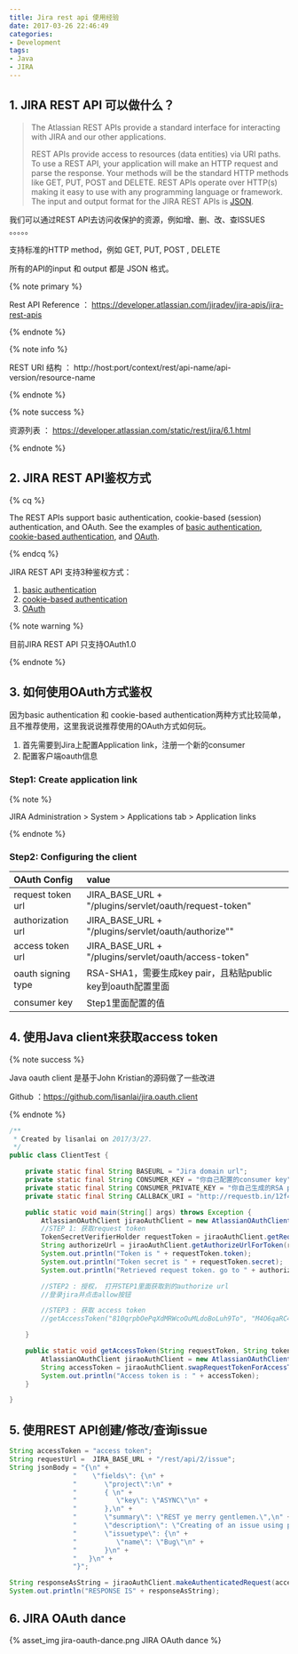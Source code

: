 ```yaml
---
title: Jira rest api 使用经验
date: 2017-03-26 22:46:49
categories:
- Development
tags:
- Java
- JIRA
---
```


## 1. JIRA REST API 可以做什么？

<blockquote class="blockquote-center">

The Atlassian REST APIs provide a standard interface for interacting with JIRA and our other applications. 

REST APIs provide access to resources (data entities) via URI paths. To use a REST API, your application will make an HTTP request and parse the response. Your methods will be the standard HTTP methods like GET, PUT, POST and DELETE. REST APIs operate over HTTP(s) making it easy to use with any programming language or framework. The input and output format for the JIRA REST APIs is [JSON](http://www.json.org/).

</blockquote>

我们可以通过REST API去访问收保护的资源，例如增、删、改、查ISSUES 。。。。。

支持标准的HTTP method，例如 GET, PUT, POST , DELETE

所有的API的input 和 output 都是 JSON 格式。

{% note primary %}

 Rest API Reference ： https://developer.atlassian.com/jiradev/jira-apis/jira-rest-apis

{% endnote %}

{% note info %}

 REST URI 结构 ： http://host:port/context/rest/api-name/api-version/resource-name

{% endnote %}

{% note success %}

 资源列表 ： https://developer.atlassian.com/static/rest/jira/6.1.html

{% endnote %}

<!-- more -->

##  2. JIRA REST API鉴权方式

{% cq %}

The REST APIs support basic authentication, cookie-based (session) authentication, and OAuth. See the examples of [basic authentication](https://developer.atlassian.com/jiradev/jira-apis/jira-rest-apis/jira-rest-api-tutorials/jira-rest-api-example-basic-authentication), [cookie-based authentication](https://developer.atlassian.com/jiradev/jira-apis/jira-rest-apis/jira-rest-api-tutorials/jira-rest-api-example-cookie-based-authentication), and [OAuth](https://developer.atlassian.com/jiradev/jira-apis/jira-rest-apis/jira-rest-api-tutorials/jira-rest-api-example-oauth-authentication).

{% endcq %}

JIRA REST API 支持3种鉴权方式：

1. [basic authentication](https://developer.atlassian.com/jiradev/jira-apis/jira-rest-apis/jira-rest-api-tutorials/jira-rest-api-example-basic-authentication)
2. [cookie-based authentication](https://developer.atlassian.com/jiradev/jira-apis/jira-rest-apis/jira-rest-api-tutorials/jira-rest-api-example-cookie-based-authentication)
3. [OAuth](https://developer.atlassian.com/jiradev/jira-apis/jira-rest-apis/jira-rest-api-tutorials/jira-rest-api-example-oauth-authentication)

{% note warning %} 

目前JIRA REST API 只支持OAuth1.0

 {% endnote %}

##  3. 如何使用OAuth方式鉴权

因为basic authentication 和 cookie-based authentication两种方式比较简单，且不推荐使用，这里我说说推荐使用的OAuth方式如何玩。

1. 首先需要到Jira上配置Application link，注册一个新的consumer
2. 配置客户端oauth信息

### Step1: Create application link

{% note %}

JIRA Administration > System > Applications tab > Application links

{% endnote %}

### Step2: Configuring the client

| OAuth Config       | value                                    |
| :----------------- | :--------------------------------------- |
| request token url  | JIRA_BASE_URL + "/plugins/servlet/oauth/request-token" |
| authorization url  | JIRA_BASE_URL + "/plugins/servlet/oauth/authorize"" |
| access token url   | JIRA_BASE_URL + "/plugins/servlet/oauth/access-token" |
| oauth signing type | RSA-SHA1，需要生成key pair，且粘贴public key到oauth配置里面 |
| consumer key       | Step1里面配置的值                              |

## 4. 使用Java client来获取access token

{% note success %}

Java oauth client 是基于John Kristian的源码做了一些改进

Github ：https://github.com/lisanlai/jira.oauth.client

{% endnote %}

```java
/**
 * Created by lisanlai on 2017/3/27.
 */
public class ClientTest {

    private static final String BASEURL = "Jira domain url";
    private static final String CONSUMER_KEY = "你自己配置的consumer key";
    private static final String CONSUMER_PRIVATE_KEY = "你自己生成的RSA private key";
    private static final String CALLBACK_URI = "http://requestb.in/12f4ung1";

    public static void main(String[] args) throws Exception {
        AtlassianOAuthClient jiraoAuthClient = new AtlassianOAuthClient(CONSUMER_KEY, CONSUMER_PRIVATE_KEY, BASEURL, CALLBACK_URI);
        //STEP 1: 获取request token
        TokenSecretVerifierHolder requestToken = jiraoAuthClient.getRequestToken();
        String authorizeUrl = jiraoAuthClient.getAuthorizeUrlForToken(requestToken.token);
        System.out.println("Token is " + requestToken.token);
        System.out.println("Token secret is " + requestToken.secret);
        System.out.println("Retrieved request token. go to " + authorizeUrl);

        //STEP2 : 授权， 打开STEP1里面获取到的authorize url
        //登录jira并点击allow按钮

        //STEP3 : 获取 access token
        //getAccessToken("810qrpbOePqXdMRWcoOuMLdoBoLuh9To", "M4O6qaRC4OVDKzQOCcVrmvvpCNkYmhpm", "0aOMdW");

    }

    public static void getAccessToken(String requestToken, String tokenSecret, String verifier) throws OAuthException, IOException, URISyntaxException {
        AtlassianOAuthClient jiraoAuthClient = new AtlassianOAuthClient(CONSUMER_KEY, CONSUMER_PRIVATE_KEY, BASEURL, CALLBACK_URI);
        String accessToken = jiraoAuthClient.swapRequestTokenForAccessToken(requestToken, tokenSecret, verifier);
        System.out.println("Access token is : " + accessToken);
    }

}
```

## 5. 使用REST API创建/修改/查询issue

```java
String accessToken = "access token";
String requestUrl =  JIRA_BASE_URL + "/rest/api/2/issue";
String jsonBody = "{\n" +
                "    \"fields\": {\n" +
                "       \"project\":\n" +
                "       { \n" +
                "          \"key\": \"ASYNC\"\n" +
                "       },\n" +
                "       \"summary\": \"REST ye merry gentlemen.\",\n" +
                "       \"description\": \"Creating of an issue using project keys and issue type names using the REST API\",\n" +
                "       \"issuetype\": {\n" +
                "          \"name\": \"Bug\"\n" +
                "       }\n" +
                "   }\n" +
                "}";

String responseAsString = jiraoAuthClient.makeAuthenticatedRequest(accessToken, OAuthMessage.POST, requestUrl, Collections.emptySet(), jsonBody);
System.out.println("RESPONSE IS" + responseAsString);
```

## 6. JIRA OAuth dance 

{% asset_img jira-oauth-dance.png JIRA OAuth dance %}